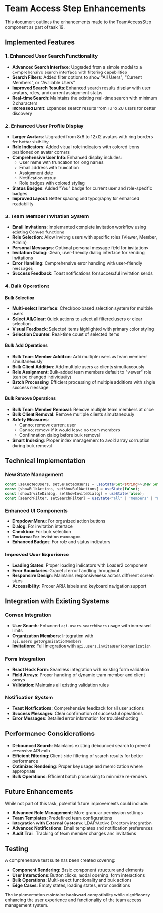 # Team Access Step Enhancements

This document outlines the enhancements made to the TeamAccessStep component as part of task 19.

## Implemented Features

### 1. Enhanced User Search Functionality

- **Advanced Search Interface**: Upgraded from a simple modal to a comprehensive search interface with filtering capabilities
- **Search Filters**: Added filter options to show "All Users", "Current Members", or "Available Users"
- **Improved Search Results**: Enhanced search results display with user avatars, roles, and current assignment status
- **Real-time Search**: Maintains the existing real-time search with minimum 2 characters
- **Increased Limit**: Expanded search results from 10 to 20 users for better discovery

### 2. Enhanced User Profile Display

- **Larger Avatars**: Upgraded from 8x8 to 12x12 avatars with ring borders for better visibility
- **Role Indicators**: Added visual role indicators with colored icons positioned on avatar corners
- **Comprehensive User Info**: Enhanced display includes:
  - User name with truncation for long names
  - Email address with truncation
  - Assignment date
  - Notification status
  - Role badges with colored styling
- **Status Badges**: Added "You" badge for current user and role-specific badges
- **Improved Layout**: Better spacing and typography for enhanced readability

### 3. Team Member Invitation System

- **Email Invitations**: Implemented complete invitation workflow using existing Convex functions
- **Role Selection**: Allow inviting users with specific roles (Viewer, Member, Admin)
- **Personal Messages**: Optional personal message field for invitations
- **Invitation Dialog**: Clean, user-friendly dialog interface for sending invitations
- **Error Handling**: Comprehensive error handling with user-friendly messages
- **Success Feedback**: Toast notifications for successful invitation sends

### 4. Bulk Operations

#### Bulk Selection
- **Multi-select Interface**: Checkbox-based selection system for multiple users
- **Select All/Clear**: Quick actions to select all filtered users or clear selection
- **Visual Feedback**: Selected items highlighted with primary color styling
- **Selection Counter**: Real-time count of selected items

#### Bulk Add Operations
- **Bulk Team Member Addition**: Add multiple users as team members simultaneously
- **Bulk Client Addition**: Add multiple users as clients simultaneously
- **Role Assignment**: Bulk-added team members default to "viewer" role (can be changed individually)
- **Batch Processing**: Efficient processing of multiple additions with single success message

#### Bulk Remove Operations
- **Bulk Team Member Removal**: Remove multiple team members at once
- **Bulk Client Removal**: Remove multiple clients simultaneously
- **Safety Measures**: 
  - Cannot remove current user
  - Cannot remove if it would leave no team members
  - Confirmation dialog before bulk removal
- **Smart Indexing**: Proper index management to avoid array corruption during bulk removal

## Technical Implementation

### New State Management
```typescript
const [selectedUsers, setSelectedUsers] = useState<Set<string>>(new Set());
const [showBulkActions, setShowBulkActions] = useState(false);
const [showInviteDialog, setShowInviteDialog] = useState(false);
const [searchFilter, setSearchFilter] = useState<"all" | "members" | "non-members">("all");
```

### Enhanced UI Components
- **DropdownMenu**: For organized action buttons
- **Dialog**: For invitation interface
- **Checkbox**: For bulk selection
- **Textarea**: For invitation messages
- **Enhanced Badges**: For role and status indicators

### Improved User Experience
- **Loading States**: Proper loading indicators with Loader2 component
- **Error Boundaries**: Graceful error handling throughout
- **Responsive Design**: Maintains responsiveness across different screen sizes
- **Accessibility**: Proper ARIA labels and keyboard navigation support

## Integration with Existing Systems

### Convex Integration
- **User Search**: Enhanced `api.users.searchUsers` usage with increased limits
- **Organization Members**: Integration with `api.users.getOrganizationMembers`
- **Invitations**: Full integration with `api.users.inviteUserToOrganization`

### Form Integration
- **React Hook Form**: Seamless integration with existing form validation
- **Field Arrays**: Proper handling of dynamic team member and client arrays
- **Validation**: Maintains all existing validation rules

### Notification System
- **Toast Notifications**: Comprehensive feedback for all user actions
- **Success Messages**: Clear confirmation of successful operations
- **Error Messages**: Detailed error information for troubleshooting

## Performance Considerations

- **Debounced Search**: Maintains existing debounced search to prevent excessive API calls
- **Efficient Filtering**: Client-side filtering of search results for better performance
- **Optimized Rendering**: Proper key usage and memoization where appropriate
- **Bulk Operations**: Efficient batch processing to minimize re-renders

## Future Enhancements

While not part of this task, potential future improvements could include:
- **Advanced Role Management**: More granular permission settings
- **Team Templates**: Predefined team configurations
- **Integration with External Systems**: LDAP/Active Directory integration
- **Advanced Notifications**: Email templates and notification preferences
- **Audit Trail**: Tracking of team member changes and invitations

## Testing

A comprehensive test suite has been created covering:
- **Component Rendering**: Basic component structure and elements
- **User Interactions**: Button clicks, modal opening, form interactions
- **Bulk Operations**: Multi-select functionality and bulk actions
- **Edge Cases**: Empty states, loading states, error conditions

The implementation maintains backward compatibility while significantly enhancing the user experience and functionality of the team access management system.